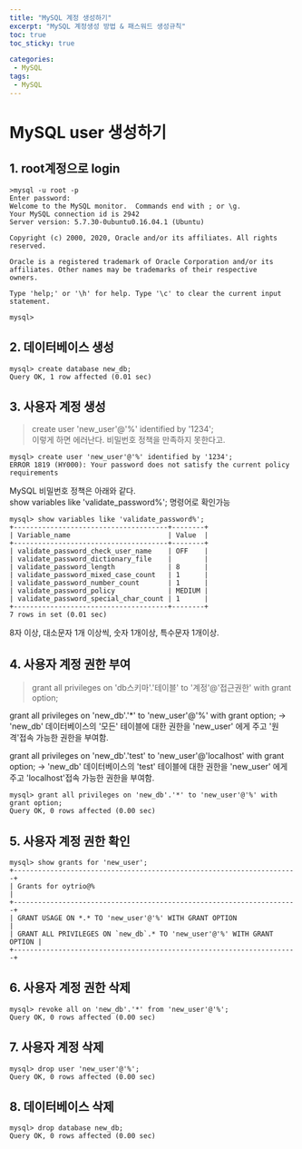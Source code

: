 ```yaml
---
title: "MySQL 계정 생성하기"
excerpt: "MySQL 계정생성 방법 & 패스워드 생성규칙"
toc: true
toc_sticky: true

categories:
 - MySQL
tags:
 - MySQL
---
```


# MySQL user 생성하기

## 1. root계정으로 login 

```shell
>mysql -u root -p
Enter password:
Welcome to the MySQL monitor.  Commands end with ; or \g.
Your MySQL connection id is 2942
Server version: 5.7.30-0ubuntu0.16.04.1 (Ubuntu)

Copyright (c) 2000, 2020, Oracle and/or its affiliates. All rights reserved.

Oracle is a registered trademark of Oracle Corporation and/or its
affiliates. Other names may be trademarks of their respective
owners.

Type 'help;' or '\h' for help. Type '\c' to clear the current input statement.

mysql>
``` 
## 2. 데이터베이스 생성 
``` shell
mysql> create database new_db;
Query OK, 1 row affected (0.01 sec)
``` 

## 3. 사용자 계정 생성
>create user 'new_user'@'%' identified by '1234';  
이렇게 하면 에러난다. 비밀번호 정책을 만족하지 못한다고.  

```shell
mysql> create user 'new_user'@'%' identified by '1234';
ERROR 1819 (HY000): Your password does not satisfy the current policy requirements
```  

MySQL 비밀번호 정책은 아래와 같다.  
show variables like 'validate_password%';
명령어로 확인가능 
```shell
mysql> show variables like 'validate_password%';
+--------------------------------------+--------+
| Variable_name                        | Value  |
+--------------------------------------+--------+
| validate_password_check_user_name    | OFF    |
| validate_password_dictionary_file    |        |
| validate_password_length             | 8      |
| validate_password_mixed_case_count   | 1      |
| validate_password_number_count       | 1      |
| validate_password_policy             | MEDIUM |
| validate_password_special_char_count | 1      |
+--------------------------------------+--------+
7 rows in set (0.01 sec)
```
8자 이상, 대소문자 1개 이상씩, 숫자 1개이상, 특수문자 1개이상.


## 4. 사용자 계정 권한 부여 
>grant all privileges on 'db스키마'.'테이블' to '계정'@'접근권한' with grant option;   

grant all privileges on 'new_db'.'*' to 'new_user'@'%' with grant option; 
 -> 'new_db' 데이터베이스의 '모든' 테이블에 대한 권한을 'new_user' 에게 주고 '원격'접속 가능한 권한을 부여함.  


 grant all privileges on 'new_db'.'test' to 'new_user'@'localhost' with grant option; 
 -> 'new_db' 데이터베이스의 'test' 테이블에 대한 권한을 'new_user' 에게 주고 'localhost'접속 가능한 권한을 부여함. 

```shell
mysql> grant all privileges on 'new_db'.'*' to 'new_user'@'%' with grant option;
Query OK, 0 rows affected (0.00 sec)
```  


## 5. 사용자 계정 권한 확인
```shell
mysql> show grants for 'new_user';
+----------------------------------------------------------------------+
| Grants for oytrio@%                                                  |
+----------------------------------------------------------------------+
| GRANT USAGE ON *.* TO 'new_user'@'%' WITH GRANT OPTION                 |
| GRANT ALL PRIVILEGES ON `new_db`.* TO 'new_user'@'%' WITH GRANT OPTION |
+----------------------------------------------------------------------+
```  


## 6. 사용자 계정 권한 삭제
```shell
mysql> revoke all on 'new_db'.'*' from 'new_user'@'%';
Query OK, 0 rows affected (0.00 sec)
```  


## 7. 사용자 계정 삭제
```shell
mysql> drop user 'new_user'@'%';
Query OK, 0 rows affected (0.00 sec)
```  

## 8. 데이터베이스 삭제
```shell
mysql> drop database new_db;
Query OK, 0 rows affected (0.00 sec)
```